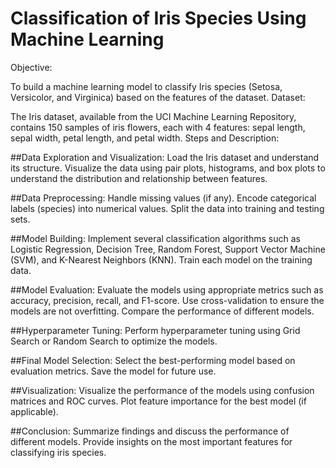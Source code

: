 # Classification of Iris Species Using Machine Learning

Objective:

To build a machine learning model to classify Iris species (Setosa, Versicolor, and Virginica) based on the features of the dataset.
Dataset:

The Iris dataset, available from the UCI Machine Learning Repository, contains 150 samples of iris flowers, each with 4 features: sepal length, sepal width, petal length, and petal width.
Steps and Description:

##Data Exploration and Visualization:
Load the Iris dataset and understand its structure.
Visualize the data using pair plots, histograms, and box plots to understand the distribution and relationship between features.

##Data Preprocessing:
Handle missing values (if any).
Encode categorical labels (species) into numerical values.
Split the data into training and testing sets.

##Model Building:
Implement several classification algorithms such as Logistic Regression, Decision Tree, Random Forest, Support Vector Machine (SVM), and K-Nearest Neighbors (KNN).
Train each model on the training data.

##Model Evaluation:
Evaluate the models using appropriate metrics such as accuracy, precision, recall, and F1-score.
Use cross-validation to ensure the models are not overfitting.
Compare the performance of different models.

##Hyperparameter Tuning:
Perform hyperparameter tuning using Grid Search or Random Search to optimize the models.

##Final Model Selection:
Select the best-performing model based on evaluation metrics.
Save the model for future use.

##Visualization:
Visualize the performance of the models using confusion matrices and ROC curves.
Plot feature importance for the best model (if applicable).

##Conclusion:
Summarize findings and discuss the performance of different models.
Provide insights on the most important features for classifying iris species.
